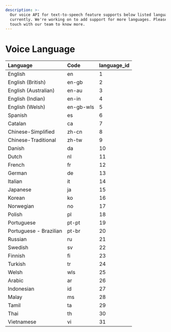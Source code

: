 ```yaml
---
description: >-
  Our voice API for text-to-speech feature supports below listed languages
  currently. We're working on to add support for more languages. Please get in
  touch with our team to know more.
---
```


# Voice Language

| Language | Code | language\_id |
| :--- | :--- | :--- |
| English | en | 1 |
| English \(British\) | en-gb | 2 |
| English \(Australian\) | en-au | 3 |
| English \(Indian\) | en-in | 4 |
| English \(Welsh\) | en-gb-wls | 5 |
| Spanish | es | 6 |
| Catalan | ca | 7 |
| Chinese-Simplified | zh-cn | 8 |
| Chinese-Traditional | zh-tw | 9 |
| Danish | da | 10 |
| Dutch | nl | 11 |
| French | fr | 12 |
| German | de | 13 |
| Italian | it | 14 |
| Japanese | ja | 15 |
| Korean | ko | 16 |
| Norwegian | no | 17 |
| Polish | pl | 18 |
| Portuguese | pt-pt | 19 |
| Portuguese - Brazilian | pt-br | 20 |
| Russian | ru | 21 |
| Swedish | sv | 22 |
| Finnish | fi | 23 |
| Turkish | tr | 24 |
| Welsh | wls | 25 |
| Arabic | ar | 26 |
| Indonesian | id | 27 |
| Malay | ms | 28 |
| Tamil | ta | 29 |
| Thai | th | 30 |
| Vietnamese | vi | 31 |

